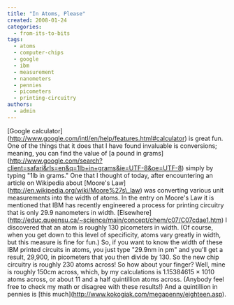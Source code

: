 ```yaml
---
title: "In Atoms, Please"
created: 2008-01-24
categories: 
  - from-its-to-bits
tags: 
  - atoms
  - computer-chips
  - google
  - ibm
  - measurement
  - nanometers
  - pennies
  - picometers
  - printing-circuitry
authors: 
  - admin
---
```


\[Google calculator\](http://www.google.com/intl/en/help/features.html#calculator) is great fun. One of the things that it does that I have found invaluable is conversions; meaning, you can find the value of \[a pound in grams\](http://www.google.com/search?client=safari&rls=en&q=1lb+in+grams&ie=UTF-8&oe=UTF-8) simply by typing "1lb in grams." One that I thought of today, after encountering an article on Wikipedia about \[Moore's Law\](http://en.wikipedia.org/wiki/Moore%27s\_law) was converting various unit measurements into the width of atoms. In the entry on Moore's Law it is mentioned that IBM has recently engineered a process for printing circuitry that is only 29.9 nanometers in width. \[Elsewhere\](http://educ.queensu.ca/~science/main/concept/chem/c07/C07cdae1.htm) I discovered that an atom is roughly 130 picometers in width. (Of course, when you get down to this level of specificity, atoms vary greatly in width, but this measure is fine for fun.) So, if you want to know the width of these IBM printed circuits in atoms, you just type "29.9nm in pm" and you'll get a result, 29,900, in picometers that you then divide by 130. So the new chip circuitry is roughly 230 atoms across! So how about your finger? Well, mine is roughly 150cm across, which, by my calculations is 1.15384615 × 1010 atoms across, or about 11 and a half quintillion atoms across. (Anybody feel free to check my math or disagree with these results!) And a quintillion in pennies is \[this much\](http://www.kokogiak.com/megapenny/eighteen.asp).
